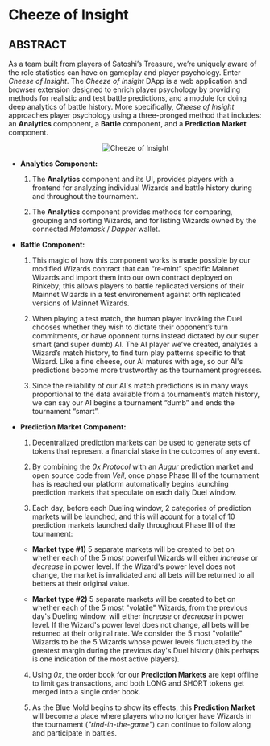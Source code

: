 # Cheeze of Insight

## ABSTRACT

As a team built from players of Satoshi’s Treasure, we’re uniquely aware of the role statistics can have on gameplay and player
psychology. Enter _Cheese of Insight_. The _Cheeze of Insight_ DApp is a web application and browser extension designed to enrich player psychology by providing methods for realistic and test battle predictions, and a module for doing deep analytics of battle history. More specifically, _Cheese of Insight_ approaches player psychology using a three-pronged method that includes: an **Analytics** component, a **Battle** component, and a **Prediction Market** component.

<p align="center">
  <img src="https://pbs.twimg.com/profile_images/724361623335362565/hnYhOeHl_400x400.jpg" alt="Cheeze of Insight"/>
</p>

- **Analytics Component:** 

    1. The **Analytics** component and its UI, provides players with a frontend for analyzing individual Wizards and battle history during and throughout the tournament.

    2. The **Analytics** component provides methods for comparing, grouping and sorting Wizards, and for listing Wizards owned by the connected _Metamask_ / _Dapper_ wallet.

- **Battle Component:** 

    1. This magic of how this component works is made possible by our modified Wizards contract that can “re-mint” specific Mainnet Wizards and import them into our own contract deployed on Rinkeby; this allows players to battle replicated versions of their Mainnet Wizards in a test environement against orth replicated versions of Mainnet Wizards.  

    2. When playing a test match, the human player invoking the Duel chooses whether they wish to dictate their opponent’s turn commitments, or have oponnent turns instead dictated by our super smart (and super dumb) AI. The AI player we’ve created, analyzes a Wizard’s match history, to find turn play patterns specific to that Wizard. Like a fine cheese, our AI matures with age, so our AI's predictions become more trustworthy as the tournament progresses. 

    4. Since the reliability of our AI's match predictions is in many ways proportional to the data available from a tournament’s match history, we can say our AI begins a tournament “dumb” and ends the tournament “smart”. 

- **Prediction Market Component:** 

    1. Decentralized prediction markets can be used to generate sets of tokens that represent a financial stake in the outcomes of any event.  

    2. By combining the _0x Protocol_ with an _Augur_ prediction market and open source code from _Veil_, once phase Phase III of the tournament has is reached our platform automatically begins launching prediction markets that speculate on each daily Duel window. 

    3. Each day, before each Dueling window, 2 categories of prediction markets will be launched, and this will acount for a total of 10
            prediction markets launched daily throughout Phase III of the tournament: 

    - **Market type #1)** 5 separate markets will be created to bet on whether each of the 5 most powerful Wizards will either _increase_ or _decrease_ in power level. If the Wizard's power level does not change, the market is invalidated and all bets will be returned to all betters at their original value. 

    - **Market type #2)** 5 separate markets will be created to bet on whether each of the 5 most "volatile" Wizards, from the previous day's Dueling window, will either _increase_ or _decrease_ in power level. If the Wizard's power level does not change, all bets will be returned at their original rate. We consider the 5 most "volatile" Wizards to be the 5 Wizards whose power levels fluctuated by the greatest margin during the previous day's Duel history (this perhaps is one indication of the most active players). 

    4. Using _0x_, the order book for our **Prediction Markets** are kept offline to limit gas transactions, and both LONG and SHORT tokens get merged into a single order book. 

    5. As the Blue Mold begins to show its effects, this **Prediction Market** will become a place where players who no longer have Wizards in the tournament (_"rind-in-the-game"_) can continue to follow along and participate in battles.

